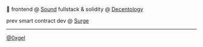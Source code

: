 
🌱 frontend @ [Sound](https://www.sound.xyz/) fullstack & solidity @ [Decentology](https://www.decentology.com/) 
     

prev smart contract dev @ [Surge](https://nft.surgewomen.io/)

---
[@0xgel](https://twitter.com/0xgel)
